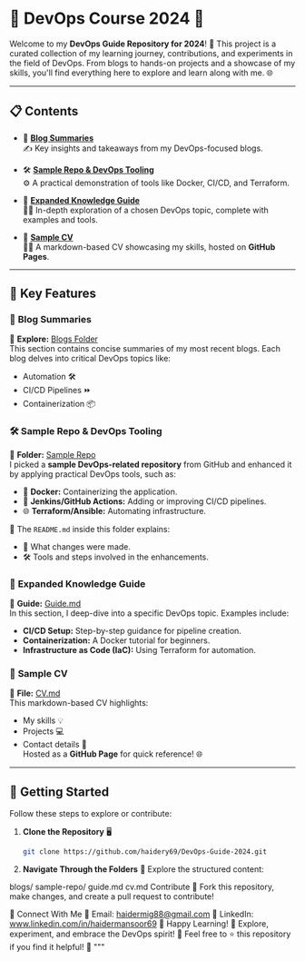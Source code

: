 
# 🚀 DevOps Course 2024 🎯

Welcome to my **DevOps Guide Repository for 2024**! 🎉 This project is a curated collection of my learning journey, contributions, and experiments in the field of DevOps. From blogs to hands-on projects and a showcase of my skills, you'll find everything here to explore and learn along with me. 🌐

---

## 📋 **Contents**

- 📖 [**Blog Summaries**](blogs/)  
  ✍️ Key insights and takeaways from my DevOps-focused blogs.
  
- 🛠️ [**Sample Repo & DevOps Tooling**](sample-repo/)  
  ⚙️ A practical demonstration of tools like Docker, CI/CD, and Terraform.  

- 📘 [**Expanded Knowledge Guide**](guide.md)  
  🧑‍💻 In-depth exploration of a chosen DevOps topic, complete with examples and tools.

- 📝 [**Sample CV**](cv.md)  
  👨‍💼 A markdown-based CV showcasing my skills, hosted on **GitHub Pages**.

---

## 🌟 **Key Features**

### 📖 **Blog Summaries**
🔗 **Explore:** [Blogs Folder](blogs/)  
This section contains concise summaries of my most recent blogs. Each blog delves into critical DevOps topics like:  
- Automation 🛠️  
- CI/CD Pipelines ⏩  
- Containerization 📦  

### 🛠️ **Sample Repo & DevOps Tooling**
📂 **Folder:** [Sample Repo](sample-repo/)  
I picked a **sample DevOps-related repository** from GitHub and enhanced it by applying practical DevOps tools, such as:  
- 🐳 **Docker:** Containerizing the application.  
- 🤖 **Jenkins/GitHub Actions:** Adding or improving CI/CD pipelines.  
- 🌐 **Terraform/Ansible:** Automating infrastructure.  

📄 The `README.md` inside this folder explains:  
- 🚀 What changes were made.  
- 🛠️ Tools and steps involved in the enhancements.  

### 📘 **Expanded Knowledge Guide**
🔗 **Guide:** [Guide.md](guide.md)  
In this section, I deep-dive into a specific DevOps topic. Examples include:  
- **CI/CD Setup:** Step-by-step guidance for pipeline creation.  
- **Containerization:** A Docker tutorial for beginners.  
- **Infrastructure as Code (IaC):** Using Terraform for automation.  

### 📝 **Sample CV**
📂 **File:** [CV.md](cv.md)  
This markdown-based CV highlights:  
- My skills 💡  
- Projects 💻  
- Contact details 📧  
Hosted as a **GitHub Page** for quick reference! 🌐

---

## 🏁 **Getting Started**

Follow these steps to explore or contribute:  

1. **Clone the Repository** 🖥️  
   ```bash
   git clone https://github.com/haidery69/DevOps-Guide-2024.git
2. **Navigate Through the Folders** 📂
Explore the structured content:

blogs/
sample-repo/
guide.md
cv.md
Contribute 🤝
Fork this repository, make changes, and create a pull request to contribute!

🌈 Connect With Me
📧 Email: haidermig88@gmail.com
💼 LinkedIn: www.linkedin.com/in/haidermansoor69
🎉 Happy Learning! 🎉
Explore, experiment, and embrace the DevOps spirit! 🚀
Feel free to ⭐ this repository if you find it helpful! 🌟 """
